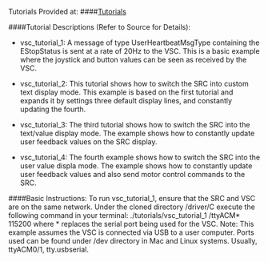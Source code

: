 Tutorials Provided at: 
####[Tutorials](/drivers/C/tutorials)

####Tutorial Descriptions (Refer to Source for Details):
* vsc_tutorial_1: A message of type UserHeartbeatMsgType containing the EStopStatus is sent at a rate of 20Hz to the VSC. This is a basic example where the joystick and button values can be seen as received by the VSC.

* vsc_tutorial_2: This tutorial shows how to switch the SRC into custom text display mode. This example is based
on the first tutorial and expands it by settings three default display lines, and constantly updating the fourth.

* vsc_tutorial_3: The third tutorial shows how to switch the SRC into the text/value display mode. The example shows how to constantly update user feedback values on the SRC display.

* vsc_tutorial_4: The fourth example shows how to switch the SRC into the user value displa mode. The example shows how to constantly update user feedback values and also send motor control commands to the SRC.

####Basic Instructions:
To run vsc_tutorial_1, ensure that the SRC and VSC are on the same network. 
Under the cloned directory /driver/C execute the following command in your terminal:
	./tutorials/vsc_tutorial_1 /ttyACM* 115200
where * replaces the serial port being used for the VSC. 
Note: This example assumes the VSC is connected via USB to a user computer. Ports used 
can be found under /dev directory in Mac and Linux systems. Usually, ttyACM0/1, tty.usbserial.




